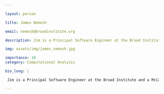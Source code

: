 ```yaml
---

layout: person

title: James Nemesh

email: nemesh@broadinstitute.org

description: Jim is a Principal Software Engineer at the Broad Institute and a McCarroll Lab member.  Jim develops new methods to analyze scRNASeq data and assists in workflow/QC design of scRNASeq datasets for ...

img: assets/img/james_nemesh.jpg

importance: 10
category: Computational Analysis

bio_long: |

 Jim is a Principal Software Engineer at the Broad Institute and a McCarroll Lab member.  Jim develops new methods to analyze scRNASeq data and assists in workflow/QC design of scRNASeq datasets for large projects.  His previous work includes the development of the Drop-Seq software toolkit that processes data from raw reads to expression matrixes, as well as tools to demultiplex cellular villages (Dropulation) and infer donor proportions in low coverage DNA sequencing (Census).

---
```


